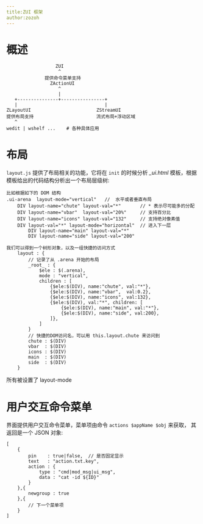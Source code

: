 ```yaml
---
title:ZUI 框架
author:zozoh
---
```


# 概述

                      ZUI    
                       ^
                  提供命令菜单支持
                    ZActionUI
                       ^
                       |
       +---------------+----------------+
       |                                |
    ZLayoutUI                        ZStreamUI
    提供布局支持                       流式布局+浮动区域
       ^
    wedit | wshelf ...    # 各种具体应用


# 布局

`layout.js` 提供了布局相关的功能，它将在 `init` 的时候分析 *_ui.html* 模板，根据模板给出的代码结构分析出一个布局层级树:

    比如根据如下的 DOM 结构
    .ui-arena  layout-mode="vertical"   //  水平或者垂直布局
        DIV layout-name="chute" layout-val="*"       // * 表示尽可能多的分配
        DIV layout-name="vbar"  layout-val="20%"     // 支持百分比
        DIV layout-name="icons" layout-val="132"     // 支持绝对像素值
        DIV layout-val="*" layout-mode="horizontal"  // 进入下一层
            DIV layout-name="main" layout-val="*"
            DIV layout-name="side" layout-val="200"
    
    我们可以得到一个树形对象，以及一组快捷的访问方式
        layout : {
            // 记录了从 .arena 开始的布局
            _root_ : {
                $ele : $(.arena),
                mode : "vertical",
                children : [
                    {$ele:$(DIV), name:"chute", val:"*"},
                    {$ele:$(DIV), name:"vbar",  val:0.2},
                    {$ele:$(DIV), name:"icons", val:132},
                    {$ele:$(DIV), val:"*", children: [
                        {$ele:$(DIV), name:"main", val:"*"},
                        {$ele:$(DIV), name:"side", val:200},
                    ]},
                ]
            }
            // 快捷的DOM访问名，可以用 this.layout.chute 来访问到
            chute : $(DIV)
            vbar  : $(DIV)
            icons : $(DIV)
            main  : $(DIV)
            side  : $(DIV)
        }

所有被设置了 layout-mode



# 用户交互命令菜单

界面提供用户交互命令菜单，菜单项由命令 `actions $appName $obj` 来获取，
其返回是一个 JSON 对象:

    [
        {
            pin    : true|false,  // 是否固定显示
            text   : "action.txt.key",
            action : {
                type : "cmd|mod_msg|ui_msg",
                data : "cat -id ${ID}"
            }
        },{
            newgroup : true
        },{
            // 下一个菜单项
        }
    ]


    
